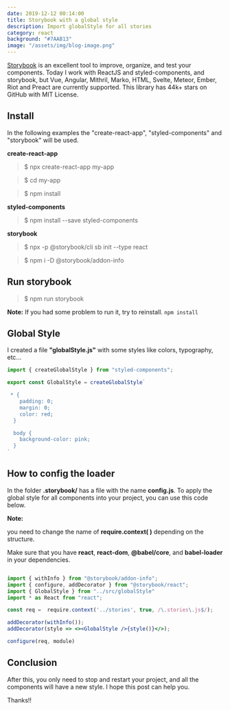 ```yaml
---
date: 2019-12-12 00:14:00
title: Storybook with a global style
description: Import globalStyle for all stories
category: react
background: "#7AAB13"
image: "/assets/img/blog-image.png"
---
```


[Storybook](https://storybook.js.org/) is an excellent tool to improve, organize, and test your components. Today I work with ReactJS and styled-components, and storybook, but Vue, Angular, Mithril, Marko, HTML, Svelte, Meteor, Ember, Riot and Preact are currently supported.
This library has  44k+ stars on GitHub with MIT License.

## Install

In the following examples the "create-react-app", "styled-components" and "storybook" will be used.

**create-react-app**

> $ npx create-react-app my-app

> $ cd my-app

> $ npm install

**styled-components**

> $ npm install --save styled-components

**storybook**

> $ npx -p @storybook/cli sb init --type react

> $ npm i -D @storybook/addon-info

## Run storybook

> $ npm run storybook

**Note:** If you had some problem to run it, try to reinstall. `npm install`

## Global Style

I created a file **"globalStyle.js"** with some styles like colors, typography, etc...

```jsx
import { createGlobalStyle } from "styled-components";

export const GlobalStyle = createGlobalStyle`

 * {
    padding: 0;
    margin: 0;
    color: red;
  }

  body {
    background-color: pink;
  }
`
```

## How to config the loader

In the folder **.storybook/**  has a file with the name **config.js**. To apply the global style for all components into your project, you can use this code below.

**Note:** 

you need to change the name of **require.context( )** depending on the structure.

Make sure that you have **react**, **react-dom**, **@babel/core**, and **babel-loader** in your dependencies.

```jsx

import { withInfo } from "@storybook/addon-info";
import { configure, addDecorator } from "@storybook/react";
import { GlobalStyle } from "../src/globalStyle"
import * as React from "react";

const req =  require.context('../stories', true, /\.stories\.js$/);

addDecorator(withInfo());
addDecorator(style => <><GlobalStyle />{style()}</>);

configure(req, module)

```

## Conclusion

After this, you only need to stop and restart your project, and all the components will have a new style.
I hope this post can help you.

Thanks!!
